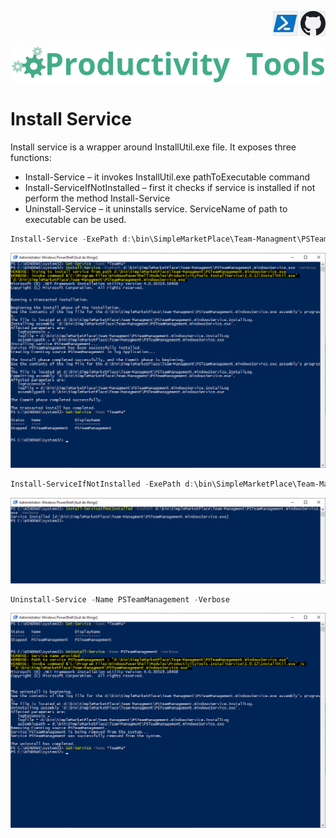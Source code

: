 <!--Category:PowerShell--> 
 <p align="right">
    <a href="https://www.powershellgallery.com/packages/ProductivityTools.InstallService/"><img src="Images/Header/Powershell_border_40px.png" /></a>
    <a href="http://productivitytools.tech/install-service/><img src="Images/Header/ProductivityTools_green_40px_2.png" /><a> 
    <a href="https://github.com/pwujczyk/ProductivityTools.InstallService/"><img src="Images/Header/Github_border_40px.png" /></a>
</p>
<p align="center">
    <a href="http://http://productivitytools.tech/">
        <img src="Images/Header/LogoTitle_green_500px.png" />
    </a>
</p>

# Install Service

Install service is a wrapper around InstallUtil.exe file. It exposes three functions:

<!--more-->

- Install-Service – it invokes InstallUtil.exe pathToExecutable command
- Install-ServiceIfNotInstalled – first it checks if service is installed if not perform the method Install-Service
- Uninstall-Service – it uninstalls service. ServiceName of path to executable can be used.

```PowerShell
Install-Service -ExePath d:\bin\SimpleMarketPlace\Team-Managment\PSTeamManagement.WindowsService.exe -Verbose
```

![Install Service](Images/InstallService.png)



```PowerShell
Install-ServiceIfNotInstalled -ExePath d:\bin\SimpleMarketPlace\Team-Managment\PSTeamManagement.WindowsService.exe -Verbose
```

![Install Service if not installed](Images/InstallServiceIfNotInstalled.png)


```PowerShell
Uninstall-Service -Name PSTeamManagement -Verbose
```

![Unistall Service](Images/UninstallService.png)




